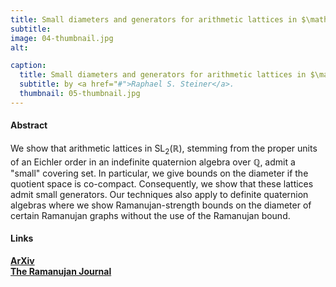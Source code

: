 ```yaml
---
title: Small diameters and generators for arithmetic lattices in $\mathrm{SL}_2(\mathbb{R})$ and certain Ramanujan graphs
subtitle:  
image: 04-thumbnail.jpg
alt:

caption:
  title: Small diameters and generators for arithmetic lattices in $\mathrm{SL}_2(\mathbb{R})$ and certain Ramanujan graphs
  subtitle: by <a href="#">Raphael S. Steiner</a>.
  thumbnail: 05-thumbnail.jpg
---
```


#### Abstract
We show that arithmetic lattices in $\mathrm{SL}_{2}(\mathbb{R})$, stemming from the proper units of an Eichler order in an indefinite quaternion algebra over $\mathbb{Q}$, admit a "small" covering set. In particular, we give bounds on the diameter if the quotient space is co-compact. Consequently, we show that these lattices admit small generators. Our techniques also apply to definite quaternion algebras where we show Ramanujan-strength bounds on the diameter of certain Ramanujan graphs without the use of the Ramanujan bound.

#### Links

**[ArXiv](https://arxiv.org/abs/2207.12684)**  
**[The Ramanujan Journal](https://doi.org/10.1007/s11139-023-00725-1)**
